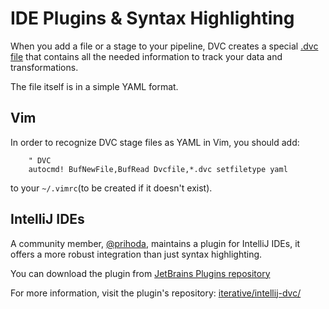 # IDE Plugins & Syntax Highlighting

When you add a file or a stage to your pipeline, DVC creates a special
[.dvc file](https://dvc.org/doc/user-guide/dvc-file-format) that contains all
the needed information to track your data and transformations.

The file itself is in a simple YAML format.

## Vim

In order to recognize DVC stage files as YAML in Vim, you should add:

```vim
    " DVC
    autocmd! BufNewFile,BufRead Dvcfile,*.dvc setfiletype yaml
```

to your `~/.vimrc`(to be created if it doesn't exist).

## IntelliJ IDEs

A community member, [@prihoda](https://github.com/prihoda), maintains a plugin
for IntelliJ IDEs, it offers a more robust integration than just syntax
highlighting.

You can download the plugin from
[JetBrains Plugins repository](https://plugins.jetbrains.com/plugin/11368-dvc-support-poc)

For more information, visit the plugin's repository:
[iterative/intellij-dvc/](https://github.com/iterative/intellij-dvc/)
